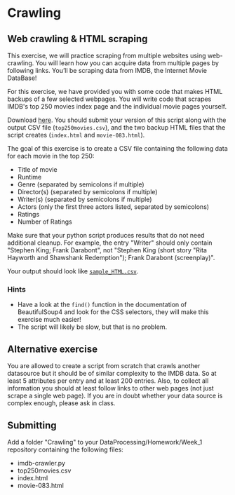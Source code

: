 # Crawling

## Web crawling & HTML scraping

This exercise, we will practice scraping from multiple websites using web-crawling. You will learn how you can acquire data from multiple pages by following links. You’ll be scraping data from IMDB, the Internet Movie DataBase!

For this exercise, we have provided you with some code that makes HTML backups of a few selected webpages. You will write code that scrapes IMDB's top 250 movies index page and the individual movie pages yourself.

Download [here](imdb-crawler.py). You should submit your version of this script along with the output CSV file (`top250movies.csv`), and the two backup HTML files that the script creates (`index.html` and `movie-083.html`).

The goal of this exercise is to create a CSV file containing the following data for each movie in the top 250:

* Title of movie
* Runtime
* Genre (separated by semicolons if multiple)
* Director(s) (separated by semicolons if multiple)
* Writer(s) (separated by semicolons if multiple)
* Actors (only the first three actors listed, separated by semicolons)
* Ratings
* Number of Ratings

Make sure that your python script produces results that do not need additional cleanup. For example, the entry "Writer" should only contain "Stephen King; Frank Darabont", not "Stephen King (short story "Rita Hayworth and Shawshank Redemption"); Frank Darabont (screenplay)".

Your output should look like [`sample_HTML.csv`](sample_HTML.csv).

### Hints

* Have a look at the `find()` function in the documentation of BeautifulSoup4 and look for  the CSS selectors, they will make this exercise much easier!
* The script will likely be slow, but that is no problem.

## Alternative exercise

You are allowed to create a script from scratch that crawls another datasource
but it should be of similar complexity to the IMDB data. So at least 5
attributes per entry and at least 200 entries. Also, to collect all information
you should at least follow links to other web pages (not just scrape a single
web page). If you are in doubt whether your data source is complex enough, please ask in
class.

## Submitting

Add a folder "Crawling" to your DataProcessing/Homework/Week_1 repository containing the following files:

* imdb-crawler.py
* top250movies.csv
* index.html
* movie-083.html
